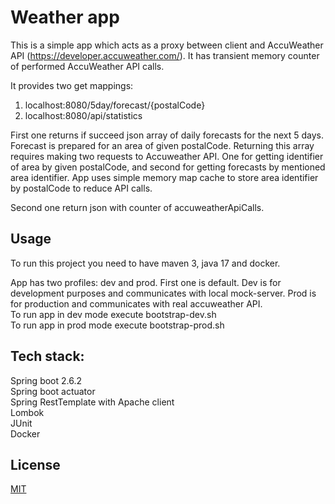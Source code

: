 # Weather app

This is a simple app which acts as a proxy between client and AccuWeather API (https://developer.accuweather.com/). It
has transient memory counter of performed AccuWeather API calls.

It provides two get mappings:

1) localhost:8080/5day/forecast/{postalCode}
2) localhost:8080/api/statistics

First one returns if succeed json array of daily forecasts for the next 5 days. Forecast is prepared for an area of
given postalCode. Returning this array requires making two requests to Accuweather API. One for getting identifier of
area by given postalCode, and second for getting forecasts by mentioned area identifier. App uses simple memory map
cache to store area identifier by postalCode to reduce API calls.

Second one return json with counter of accuweatherApiCalls.

## Usage

To run this project you need to have maven 3, java 17 and docker.

App has two profiles: dev and prod. First one is default. Dev is for development purposes and communicates with local
mock-server. Prod is for production and communicates with real accuweather API.\
To run app in dev mode execute bootstrap-dev.sh\
To run app in prod mode execute bootstrap-prod.sh

## Tech stack:

Spring boot 2.6.2\
Spring boot actuator\
Spring RestTemplate with Apache client\
Lombok\
JUnit\
Docker

## License

[MIT](https://choosealicense.com/licenses/mit/)